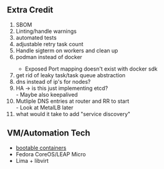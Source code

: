 ## Extra Credit

<ol>
<li> SBOM </li>
<li> Linting/handle warnings </li>
<li> automated tests</li>
<li> adjustable retry task count </li>
<li> Handle sigterm on workers and clean up </li>
<li> podman instead of docker</li>
    <ul>
        <li>Exposed Port mapping doesn't exist with docker sdk</li>
    </ul>
<li> get rid of leaky task/task queue abstraction </li>
<li> dns instead of ip's for nodes? </li>
<li> HA -> is this just implementing etcd?</li>
    - Maybe also keepalived
<li> Mutliple DNS entries at router and RR to start</li>
    - Look at MetalLB later
<li> what would it take to add "service discovery"</li>
</ol>

## VM/Automation Tech

- [bootable containers](https://fedoramagazine.org/get-involved-with-fedora-bootable-containers/)
- Fedora CoreOS/LEAP Micro
- Lima + libvirt